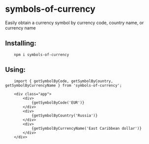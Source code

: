# symbols-of-currency

Easily obtain a currency symbol by currency code, country name, or currency name

## Installing:

```
    npm i symbols-of-currency
```

## Using:

```
    import { getSymbolByCode, getSymbolByCountry, getSymbolByCurrencyName } from 'symbols-of-currency';

    <div class="app">
        <div>
            {getSymbolByCode('EUR')}
        </div>
        <div>
            {getSymbolByCountry('Russia')}
        </div>
        <div>
            {getSymbolByCurrencyName('East Caribbean dollar')}
        </div>
    </div>
```
